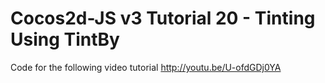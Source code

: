 Cocos2d-JS v3 Tutorial 20 - Tinting Using TintBy
================================================

Code for the following video tutorial http://youtu.be/U-ofdGDj0YA
